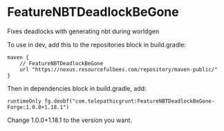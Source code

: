 # FeatureNBTDeadlockBeGone
Fixes deadlocks with generating nbt during worldgen

To use in dev, add this to the repositories block in build.gradle:

    maven {
        // FeatureNBTDeadlockBeGone
        url "https://nexus.resourcefulbees.com/repository/maven-public/"
    }


Then in dependencies block in build.gradle, add:

    runtimeOnly fg.deobf("com.telepathicgrunt:FeatureNBTDeadlockBeGone-Forge:1.0.0+1.18.1")
    
Change 1.0.0+1.18.1 to the version you want.
